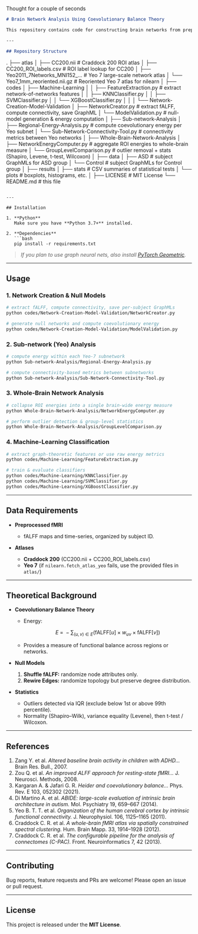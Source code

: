 Thought for a couple of seconds


```markdown
# Brain Network Analysis Using Coevolutionary Balance Theory

This repository contains code for constructing brain networks from preprocessed fMRI data and analyzing them using coevolutionary balance theory. In our framework, nodes represent regional fALFF values and edges represent functional connectivity (correlation) between brain regions. We employ standard neuroimaging atlases (e.g., Craddock 200 for ROIs and Yeo 7 for large-scale networks) and a consistent preprocessing pipeline (e.g., CPAC with “filt_global” strategy) to generate subject-specific networks. Our analyses include the computation of an energy measure based on a two-body Hamiltonian derived from coevolutionary balance theory, the generation of null networks (using both shuffling and random rewiring methods), and statistical group comparisons (e.g., ASD vs. Control) with robust outlier handling.

---

## Repository Structure

```

.
├── atlas
│   ├── CC200.nii                       # Craddock 200 ROI atlas
│   ├── CC200\_ROI\_labels.csv           # ROI label lookup for CC200
│   ├── Yeo2011\_7Networks\_MNI152\_…     # Yeo 7 large-scale network atlas
│   └── Yeo7\_1mm\_reoriented.nii.gz      # Reoriented Yeo 7 atlas for nilearn
│
├── codes
│   ├── Machine-Learning
│   │   ├── FeatureExtraction.py        # extract network-of-networks features
│   │   ├── KNNClassifier.py
│   │   ├── SVMClassifier.py
│   │   └── XGBoostClassifier.py
│   │
│   └── Network-Creation-Model-Validation
│       ├── NetworkCreator.py           # extract fALFF, compute connectivity, save GraphML
│       └── ModelValidation.py          # null-model generation & energy computation
│
├── Sub-network-Analysis
│   ├── Regional-Energy-Analysis.py     # compute coevolutionary energy per Yeo subnet
│   └── Sub-Network-Connectivity-Tool.py # connectivity metrics between Yeo networks
│
├── Whole-Brain-Network-Analysis
│   ├── NetworkEnergyComputer.py        # aggregate ROI energies to whole-brain measure
│   └── GroupLevelComparison.py         # outlier removal + stats (Shapiro, Levene, t-test, Wilcoxon)
│
├── data
│   ├── ASD                             # subject GraphMLs for ASD group
│   └── Control                         # subject GraphMLs for Control group
│
├── results
│   ├── stats                           # CSV summaries of statistical tests
│   └── plots                           # boxplots, histograms, etc.
│
├── LICENSE                             # MIT License
└── README.md                           # this file

````

---

## Installation

1. **Python**  
   Make sure you have **Python 3.7+** installed.

2. **Dependencies**  
   ```bash
   pip install -r requirements.txt
````

> *If you plan to use graph neural nets, also install [PyTorch Geometric](https://pytorch-geometric.readthedocs.io/).*

---

## Usage

### 1. Network Creation & Null Models

```bash
# extract fALFF, compute connectivity, save per-subject GraphMLs
python codes/Network-Creation-Model-Validation/NetworkCreator.py

# generate null networks and compute coevolutionary energy
python codes/Network-Creation-Model-Validation/ModelValidation.py
```

### 2. Sub-network (Yeo) Analysis

```bash
# compute energy within each Yeo-7 subnetwork
python Sub-network-Analysis/Regional-Energy-Analysis.py

# compute connectivity-based metrics between subnetworks
python Sub-network-Analysis/Sub-Network-Connectivity-Tool.py
```

### 3. Whole-Brain Network Analysis

```bash
# collapse ROI energies into a single brain-wide energy measure
python Whole-Brain-Network-Analysis/NetworkEnergyComputer.py

# perform outlier detection & group-level statistics
python Whole-Brain-Network-Analysis/GroupLevelComparison.py
```

### 4. Machine-Learning Classification

```bash
# extract graph-theoretic features or use raw energy metrics
python codes/Machine-Learning/FeatureExtraction.py

# train & evaluate classifiers
python codes/Machine-Learning/KNNClassifier.py
python codes/Machine-Learning/SVMClassifier.py
python codes/Machine-Learning/XGBoostClassifier.py
```

---

## Data Requirements

* **Preprocessed fMRI**

  * fALFF maps and time-series, organized by subject ID.
* **Atlases**

  * **Craddock 200** (CC200.nii + CC200\_ROI\_labels.csv)
  * **Yeo 7** (if `nilearn.fetch_atlas_yeo` fails, use the provided files in `atlas/`)

---

## Theoretical Background

* **Coevolutionary Balance Theory**

  * Energy:

    $$
      E \;=\; - \sum_{(u,v)\in E} \bigl(\mathrm{fALFF}[u]\times w_{uv}\times \mathrm{fALFF}[v]\bigr)
    $$
  * Provides a measure of functional balance across regions or networks.

* **Null Models**

  1. **Shuffle fALFF:** randomize node attributes only.
  2. **Rewire Edges:** randomize topology but preserve degree distribution.

* **Statistics**

  * Outliers detected via IQR (exclude below 1st or above 99th percentile).
  * Normality (Shapiro–Wilk), variance equality (Levene), then t-test / Wilcoxon.

---

## References

1. Zang Y. et al. *Altered baseline brain activity in children with ADHD…* Brain Res. Bull., 2007.
2. Zou Q. et al. *An improved ALFF approach for resting-state fMRI…* J. Neurosci. Methods, 2008.
3. Kargaran A. & Jafari G. R. *Heider and coevolutionary balance…* Phys. Rev. E 103, 052302 (2021).
4. Di Martino A. et al. *ABIDE: large-scale evaluation of intrinsic brain architecture in autism.* Mol. Psychiatry 19, 659–667 (2014).
5. Yeo B. T. T. et al. *Organization of the human cerebral cortex by intrinsic functional connectivity.* J. Neurophysiol. 106, 1125–1165 (2011).
6. Craddock C. R. et al. *A whole-brain fMRI atlas via spatially constrained spectral clustering.* Hum. Brain Mapp. 33, 1914–1928 (2012).
7. Craddock C. R. et al. *The configurable pipeline for the analysis of connectomes (C-PAC).* Front. Neuroinformatics 7, 42 (2013).

---

## Contributing

Bug reports, feature requests and PRs are welcome! Please open an issue or pull request.

---

## License

This project is released under the **MIT License**.

```
```
